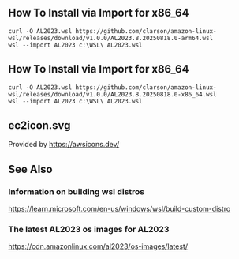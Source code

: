 
## How To Install via Import for x86_64

    curl -O AL2023.wsl https://github.com/clarson/amazon-linux-wsl/releases/download/v1.0.0/AL2023.8.20250818.0-arm64.wsl
    wsl --import AL2023 c:\WSL\ AL2023.wsl

## How To Install via Import for x86_64

    curl -O AL2023.wsl https://github.com/clarson/amazon-linux-wsl/releases/download/v1.0.0/AL2023.8.20250818.0-x86_64.wsl
    wsl --import AL2023 c:\WSL\ AL2023.wsl

## ec2icon.svg

Provided by https://awsicons.dev/

## See Also

### Information on building wsl distros
https://learn.microsoft.com/en-us/windows/wsl/build-custom-distro

### The latest AL2023 os images for AL2023
https://cdn.amazonlinux.com/al2023/os-images/latest/
